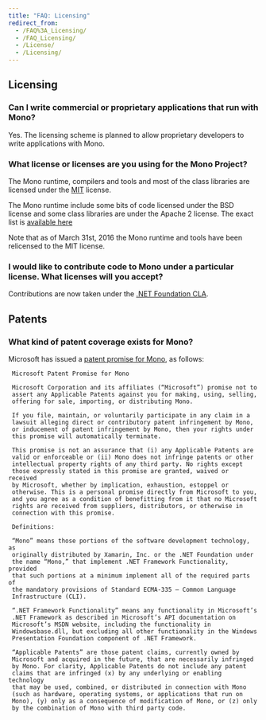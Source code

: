 ```yaml
---
title: "FAQ: Licensing"
redirect_from:
  - /FAQ%3A_Licensing/
  - /FAQ_Licensing/
  - /License/
  - /Licensing/
---
```


Licensing
---------

### Can I write commercial or proprietary applications that run with Mono?

Yes. The licensing scheme is planned to allow proprietary developers to write applications with Mono.

### What license or licenses are you using for the Mono Project?

The Mono runtime, compilers and tools and most of the class libraries are licensed under the [MIT](http://www.opensource.org/licenses/mit-license.html) license.

The Mono runtime include some bits of code licensed under the BSD license and some class libraries are under the Apache 2 license.   The exact list is [available here](https://github.com/mono/mono/blob/main/LICENSE)

Note that as of March 31st, 2016 the Mono runtime and tools have been relicensed to the MIT license.

### I would like to contribute code to Mono under a particular license. What licenses will you accept?

Contributions are now taken under the [.NET Foundation CLA](https://cla.dotnetfoundation.org).

Patents
-------

### What kind of patent coverage exists for Mono?

Microsoft has issued a [patent promise for Mono](https://github.com/mono/mono/blob/main/PATENTS.TXT), as follows:

     Microsoft Patent Promise for Mono

     Microsoft Corporation and its affiliates (“Microsoft”) promise not to
     assert any Applicable Patents against you for making, using, selling,
     offering for sale, importing, or distributing Mono.

     If you file, maintain, or voluntarily participate in any claim in a
     lawsuit alleging direct or contributory patent infringement by Mono,
     or inducement of patent infringement by Mono, then your rights under
     this promise will automatically terminate.

     This promise is not an assurance that (i) any Applicable Patents are
     valid or enforceable or (ii) Mono does not infringe patents or other
     intellectual property rights of any third party. No rights except
     those expressly stated in this promise are granted, waived or received
     by Microsoft, whether by implication, exhaustion, estoppel or
     otherwise. This is a personal promise directly from Microsoft to you,
     and you agree as a condition of benefitting from it that no Microsoft
     rights are received from suppliers, distributors, or otherwise in
     connection with this promise.

     Definitions:

     “Mono” means those portions of the software development technology, as
     originally distributed by Xamarin, Inc. or the .NET Foundation under
     the name “Mono,” that implement .NET Framework Functionality, provided
     that such portions at a minimum implement all of the required parts of
     the mandatory provisions of Standard ECMA-335 – Common Language
     Infrastructure (CLI).

     “.NET Framework Functionality” means any functionality in Microsoft’s
     .NET Framework as described in Microsoft’s API documentation on
     Microsoft’s MSDN website, including the functionality in
     Windowsbase.dll, but excluding all other functionality in the Windows
     Presentation Foundation component of .NET Framework.

     “Applicable Patents” are those patent claims, currently owned by
     Microsoft and acquired in the future, that are necessarily infringed
     by Mono. For clarity, Applicable Patents do not include any patent
     claims that are infringed (x) by any underlying or enabling technology
     that may be used, combined, or distributed in connection with Mono
     (such as hardware, operating systems, or applications that run on
     Mono), (y) only as a consequence of modification of Mono, or (z) only
     by the combination of Mono with third party code.



